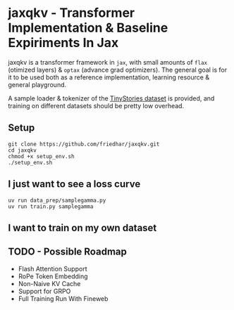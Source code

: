 # jaxqkv - Transformer Implementation & Baseline Expiriments In Jax

jaxqkv is a transformer framework in `jax`, with small amounts of `flax` (otimized layers) & `optax` (advance grad optimizers). The general goal is for it to be used both as a reference implementation, learning resource & general playground.

A sample loader & tokenizer of the [TinyStories dataset](https://huggingface.co/datasets/roneneldan/TinyStories/tree/main) is provided, and training on different datasets should be pretty low overhead.

## Setup
```
git clone https://github.com/friedhar/jaxqkv.git 
cd jaxqkv
chmod +x setup_env.sh
./setup_env.sh
```

## I just want to see a loss curve
```
uv run data_prep/samplegamma.py
uv run train.py samplegamma
```

## I want to train on my own dataset

## TODO - Possible Roadmap
* Flash Attention Support
* RoPe Token Embedding
* Non-Naive KV Cache
* Support for GRPO
* Full Training Run With Fineweb